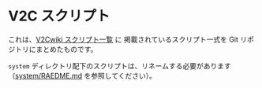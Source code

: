 V2C スクリプト
================

これは、[V2Cwiki スクリプト一覧](http://v2c.kaz-ic.net/wiki/?%E3%82%B9%E3%82%AF%E3%83%AA%E3%83%97%E3%83%88%E4%B8%80%E8%A6%A7) に
掲載されているスクリプト一式を Git リポジトリにまとめたものです。

`system` ディレクトリ配下のスクリプトは、リネームする必要があります（[system/RAEDME.md](/system/README.md) を参照してください）。
